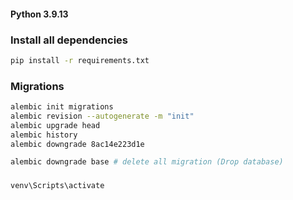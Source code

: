 #### Python 3.9.13

### Install all dependencies
```Bash
pip install -r requirements.txt
```

### Migrations
```Bash
alembic init migrations
alembic revision --autogenerate -m "init"
alembic upgrade head
alembic history
alembic downgrade 8ac14e223d1e

alembic downgrade base # delete all migration (Drop database)
```

###
```Bash
venv\Scripts\activate
```